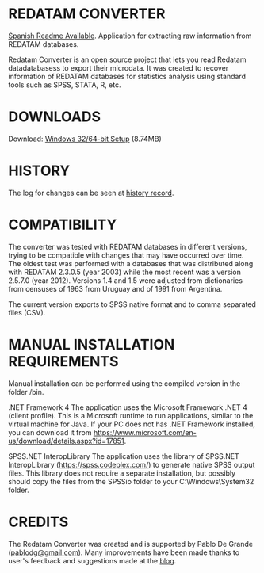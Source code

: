 ﻿# REDATAM CONVERTER
[Spanish Readme Available](https://github.com/discontinuos/redatam-converter/blob/master/README.md).
Application for extracting raw information from REDATAM databases.
 
Redatam Converter is an open source project that lets you read Redatam datadatabasess to export their microdata. It was created to recover information of REDATAM databases for statistics analysis using standard tools such as SPSS, STATA, R, etc.
 
# DOWNLOADS

Download: [Windows 32/64-bit Setup](https://github.com/discontinuos/redatam-converter/blob/master/release/setup-win32.exe?raw=true) (8.74MB)

# HISTORY

The log for changes can be seen at [history record](https://github.com/discontinuos/redatam-converter/blob/master/HISTORY-EN.md).


# COMPATIBILITY
 
The converter was tested with REDATAM databases in different versions, trying to be compatible with changes that may have occurred over time. The oldest test was performed with a databases that was distributed along with REDATAM 2.3.0.5 (year 2003) while the most recent was a version 2.5.7.0 (year 2012). Versions 1.4 and 1.5 were adjusted from dictionaries from censuses of 1963 from Uruguay and of 1991 from Argentina.
 
The current version exports to SPSS native format and to comma separated files (CSV). 
 
# MANUAL INSTALLATION REQUIREMENTS
 
Manual installation can be performed using the compiled version in the folder /bin.
 
.NET Framework 4 
The application uses the Microsoft Framework .NET 4 (client profile). This is a Microsoft runtime to run applications, similar to the virtual machine for Java. If your PC does not has  .NET Framework installed, you can download it from https://www.microsoft.com/en-us/download/details.aspx?id=17851.
 
SPSS.NET InteropLibrary 
The application uses the library of SPSS.NET InteropLibrary (https://spss.codeplex.com/) to generate native SPSS output files. This library does not require a separate installation, but possibly should copy the files from the SPSSio folder to your C:\Windows\System32 folder.


# CREDITS

The Redatam Converter was created and is supported by Pablo De Grande (pablodg@gmail.com). Many improvements have been made thanks to user's feedback and suggestions made at the [blog](http://idiscontinuos.wordpress.com/2015/03/21/convirtiendo-bases-redatam-a-spss/). 
